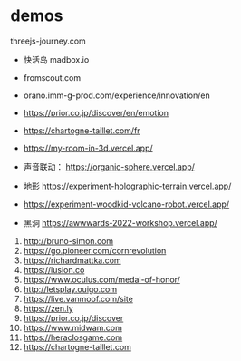 # demos
threejs-journey.com

- 快活岛
madbox.io
- fromscout.com
- orano.imm-g-prod.com/experience/innovation/en
- https://prior.co.jp/discover/en/emotion
- https://chartogne-taillet.com/fr

- https://my-room-in-3d.vercel.app/

- 声音联动：
https://organic-sphere.vercel.app/
- 地形
https://experiment-holographic-terrain.vercel.app/
- https://experiment-woodkid-volcano-robot.vercel.app/
- 黑洞
https://awwwards-2022-workshop.vercel.app/

1. http://bruno-simon.com
2. https://go.pioneer.com/cornrevolution
3. https://richardmattka.com
4. https://lusion.co
5. https://www.oculus.com/medal-of-honor/
6. http://letsplay.ouigo.com
7. https://live.vanmoof.com/site
8. https://zen.ly
9. https://prior.co.jp/discover
10. https://www.midwam.com
11. https://heraclosgame.com
12. https://chartogne-taillet.com